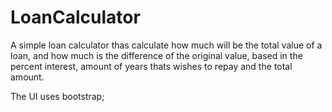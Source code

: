 # LoanCalculator
A simple loan calculator thas calculate how much will be the total value of a loan, and how much is the difference of the original value, based in the percent interest, amount of years thats wishes to repay and the total amount.

The UI uses bootstrap;
